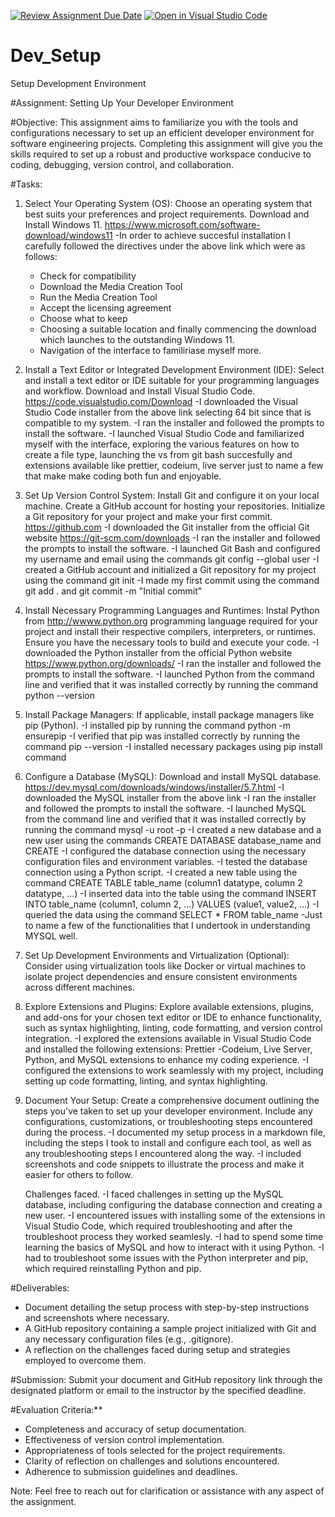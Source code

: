 [![Review Assignment Due Date](https://classroom.github.com/assets/deadline-readme-button-22041afd0340ce965d47ae6ef1cefeee28c7c493a6346c4f15d667ab976d596c.svg)](https://classroom.github.com/a/vbnbTt5m)
[![Open in Visual Studio Code](https://classroom.github.com/assets/open-in-vscode-2e0aaae1b6195c2367325f4f02e2d04e9abb55f0b24a779b69b11b9e10269abc.svg)](https://classroom.github.com/online_ide?assignment_repo_id=15281120&assignment_repo_type=AssignmentRepo)
# Dev_Setup
Setup Development Environment

#Assignment: Setting Up Your Developer Environment

#Objective:
This assignment aims to familiarize you with the tools and configurations necessary to set up an efficient developer environment for software engineering projects. Completing this assignment will give you the skills required to set up a robust and productive workspace conducive to coding, debugging, version control, and collaboration.

#Tasks:

1. Select Your Operating System (OS):
   Choose an operating system that best suits your preferences and project requirements. Download and Install Windows 11. https://www.microsoft.com/software-download/windows11
   -In order to achieve succesful installation I carefully followed the directives under the above link which were as follows:
   - Check for compatibility
   - Download the Media Creation Tool
   - Run the Media Creation Tool
   - Accept the licensing agreement
   - Choose what to keep
   - Choosing a suitable location and finally commencing the download which launches to the outstanding Windows 11.
   - Navigation of the interface to familiriase myself more.

2. Install a Text Editor or Integrated Development Environment (IDE):
   Select and install a text editor or IDE suitable for your programming languages and workflow. Download and Install Visual Studio Code. https://code.visualstudio.com/Download
   -I downloaded the Visual Studio Code installer from the above link selecting 64 bit since that is compatible to my system. 
   -I ran the installer and followed the prompts to install the software.
   -I launched Visual Studio Code and familiarized myself with the interface, exploring the various features on how to create a file type, launching the vs from git bash succesfully and extensions available like prettier, codeium, live server just to name a few that make make coding both fun and enjoyable.

3. Set Up Version Control System:
   Install Git and configure it on your local machine. Create a GitHub account for hosting your repositories. Initialize a Git repository for your project and make your first commit. https://github.com
   -I downloaded the Git installer from the official Git website https://git-scm.com/downloads
   -I ran the installer and followed the prompts to install the software.
   -I launched Git Bash and configured my username and email using the commands git config --global user
   -I created a GitHub account and initialized a Git repository for my project using the command git init
   -I made my first commit using the command git add . and git commit -m "Initial
   commit"

4. Install Necessary Programming Languages and Runtimes:
  Instal Python from http://wwww.python.org programming language required for your project and install their respective compilers, interpreters, or runtimes. Ensure you have the necessary tools to build and execute your code.
  -I downloaded the Python installer from the official Python website https://www.python.org/downloads/
  -I ran the installer and followed the prompts to install the software.
  -I launched Python from the command line and verified that it was installed correctly by running the command
  python --version

5. Install Package Managers:
   If applicable, install package managers like pip (Python).
   -I installed pip by running the command python -m ensurepip
   -I verified that pip was installed correctly by running the command pip --version
   -I installed necessary packages using pip install command

6. Configure a Database (MySQL):
   Download and install MySQL database. https://dev.mysql.com/downloads/windows/installer/5.7.html
   -I downloaded the MySQL installer from the above link
   -I ran the installer and followed the prompts to install the software.
   -I launched MySQL from the command line and verified that it was installed correctly by running the command
   mysql -u root -p
   -I created a new database and a new user using the commands CREATE DATABASE database_name and CREATE
   -I configured the database connection using the necessary configuration files and environment variables.
   -I tested the database connection using a Python script.
   -I created a new table using the command CREATE TABLE table_name (column1 datatype, column
   2 datatype, ...)
   -I inserted data into the table using the command INSERT INTO table_name (column1, column
   2, ...) VALUES (value1, value2, ...)
   -I queried the data using the command SELECT * FROM table_name
   -Just to name a few of the functionalities that I undertook in understanding MYSQL well.

7. Set Up Development Environments and Virtualization (Optional):
   Consider using virtualization tools like Docker or virtual machines to isolate project dependencies and ensure consistent environments across different machines.

8. Explore Extensions and Plugins:
   Explore available extensions, plugins, and add-ons for your chosen text editor or IDE to enhance functionality, such as syntax highlighting, linting, code formatting, and version control integration.
   -I explored the extensions available in Visual Studio Code and installed the following extensions: Prettier
   -Codeium, Live Server, Python, and MySQL extensions to enhance my coding experience.
   -I configured the extensions to work seamlessly with my project, including setting up code formatting, linting, and syntax highlighting.

9. Document Your Setup:
    Create a comprehensive document outlining the steps you've taken to set up your developer environment. Include any configurations, customizations, or troubleshooting steps encountered during the process. 
    -I documented my setup process in a markdown file, including the steps I took to install and configure each tool, as well as any troubleshooting steps I encountered along the way.
    -I included screenshots and code snippets to illustrate the process and make it easier for others to follow.

    Challenges faced.
    -I faced challenges in setting up the MySQL database, including configuring the database connection and creating a new user.
    -I encountered issues with installing some of the extensions in Visual Studio Code, which required troubleshooting and after the troubleshoot process they worked seamlesly.
    -I had to spend some time learning the basics of MySQL and how to interact with it using
    Python.
    -I had to troubleshoot some issues with the Python interpreter and pip, which required
    reinstalling Python and pip.




#Deliverables:
- Document detailing the setup process with step-by-step instructions and screenshots where necessary.
- A GitHub repository containing a sample project initialized with Git and any necessary configuration files (e.g., .gitignore).
- A reflection on the challenges faced during setup and strategies employed to overcome them.

#Submission:
Submit your document and GitHub repository link through the designated platform or email to the instructor by the specified deadline.

#Evaluation Criteria:**
- Completeness and accuracy of setup documentation.
- Effectiveness of version control implementation.
- Appropriateness of tools selected for the project requirements.
- Clarity of reflection on challenges and solutions encountered.
- Adherence to submission guidelines and deadlines.

Note: Feel free to reach out for clarification or assistance with any aspect of the assignment.
